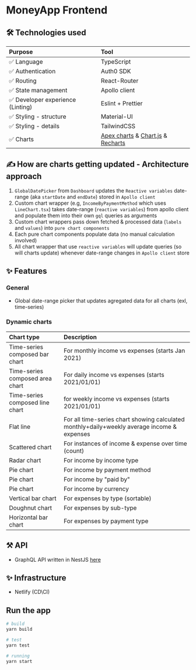 # MoneyApp Frontend

## 🛠️ Technologies used
| Purpose | Tool |
| :--- | :---- |
| ✅ Language | TypeScript |
| ✅ Authentication | Auth0 SDK |
| ✅ Routing | React-Router |
| ✅ State management | Apollo client |
| ✅ Developer experience (Linting) | Eslint + Prettier |
| ✅ Styling - structure | Material-UI |
| ✅ Styling - details | TailwindCSS |
| ✅ Charts | [Apex charts](https://apexcharts.com/docs/react-charts/) & [Chart.js](https://react-chartjs-2.netlify.app/examples) & [Recharts](https://recharts.org/en-US/examples) |

##  ✍️ How are charts getting updated - Architecture approach
1. `GlobalDatePicker` from `Dashboard` updates the `Reactive variables` date-range (aka `startDate` and `endDate`)  stored in `Apollo client`
3. Custom chart wrapper (e.g, `IncomeByPaymentMethod` which uses `LineChart.tsx`) takes date-range (`reactive variables`) from apollo client and populate them into their own `gql` queries as arguments
4. Custom chart wrappers pass down fetched & processed data (`labels` and `values`) into `pure chart components`
5. Each pure chart components populate data (no manual calculation involved)
6. All chart wrapper that use `reactive variables` will update queries (so will charts update) whenever date-range changes in `Apollo client` store

## ✨ Features
### General
- Global date-range picker that updates agregated data for all charts (exl, time-series)

### Dynamic charts
| Chart type | Description |
| :--- | :---- |
| Time-series composed bar chart | For monthly income vs expenses (starts Jan 2021)|
| Time-series composed area chart   | For daily income vs expenses (starts 2021/01/01) |
| Time-series composed line chart  | for weekly income vs expenses (starts 2021/01/01) |
| Flat line | For all time-series chart showing calculated monthly+daily+weekly average income & expenses|
| Scattered chart | For instances of income & expense over time (count) |
| Radar chart | For income by income type |
| Pie chart | For income by payment method |
| Pie chart | For income by "paid by" |
| Pie chart | For income by currency |
| Vertical bar chart | For expenses by type (sortable) |
| Doughnut chart | For expenses by sub-type |
| Horizontal bar chart | For expenses by payment type |

## ⚒️ API
- GraphQL API written in NestJS [here](https://github.com/Mingyang-Li/moneyapp-api)

## ✨ Infrastructure
- Netlify (CD\CI)

## Run the app
```bash
# build
yarn build

# test
yarn test

# running
yarn start
```
